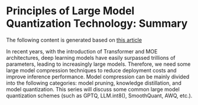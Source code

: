 # Principles of Large Model Quantization Technology: Summary

The following content is generated based on [this article](https://mp.weixin.qq.com/s/E2itzyivEY-dg0O-7sICnw])

In recent years, with the introduction of Transformer and MOE architectures, deep learning models have easily 
surpassed trillions of parameters, leading to increasingly large models. Therefore, we need some large model 
compression techniques to reduce deployment costs and improve inference performance. Model compression can be 
mainly divided into the following categories: model pruning, knowledge distillation, and model quantization. 
This series will discuss some common large model quantization schemes (such as GPTQ, LLM.int8(), SmoothQuant, AWQ, etc.).
